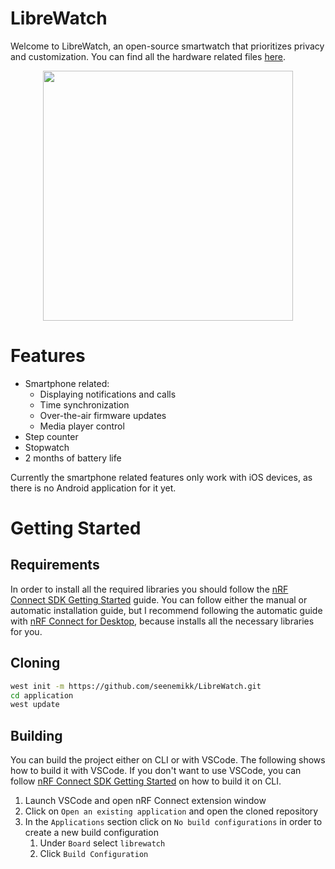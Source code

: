 # LibreWatch

Welcome to LibreWatch, an open-source smartwatch that prioritizes privacy and customization. You can find all the hardware related files [here](https://github.com/seenemikk/LibreWatch-HW).

<p align="center">
    <img src="doc/images/librewatch.jpg" width="400" height="400">
</p>
 
# Features

* Smartphone related:
  * Displaying notifications and calls
  * Time synchronization
  * Over-the-air firmware updates
  * Media player control
* Step counter
* Stopwatch
* 2 months of battery life

Currently the smartphone related features only work with iOS devices, as there is no Android application for it yet.

# Getting Started

## Requirements

In order to install all the required libraries you should follow the [nRF Connect SDK Getting Started](https://developer.nordicsemi.com/nRF_Connect_SDK/doc/2.3.0/nrf/getting_started.html) guide. You can follow either the manual or automatic installation guide, but I recommend following the automatic guide with [nRF Connect for Desktop](https://developer.nordicsemi.com/nRF_Connect_SDK/doc/2.3.0/nrf/getting_started/assistant.html#gs-assistant), because installs all the necessary libraries for you.

## Cloning

```bash
west init -m https://github.com/seenemikk/LibreWatch.git
cd application
west update
```

## Building

You can build the project either on CLI or with VSCode. The following shows how to build it with VSCode. If you don't want to use VSCode, you can follow [nRF Connect SDK Getting Started](https://developer.nordicsemi.com/nRF_Connect_SDK/doc/2.3.0/nrf/getting_started.html) on how to build it on CLI.

1. Launch VSCode and open nRF Connect extension window
2. Click on `Open an existing application` and open the cloned repository
3. In the `Applications` section click on `No build configurations` in order to create a new build configuration
   1. Under `Board` select `librewatch`
   2. Click `Build Configuration`
